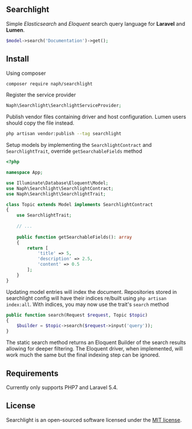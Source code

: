 ## Searchlight
Simple *Elasticsearch* and *Eloquent* search query language for **Laravel** and **Lumen**.
```php
$model->search('Documentation')->get();
```
## Install
Using composer
```bash
composer require naph/searchlight
```
Register the service provider
```php
Naph\Searchlight\SearchlightServiceProvider;
```
Publish vendor files containing driver and host configuration. Lumen users should copy the file instead. 
```bash
php artisan vendor:publish --tag searchlight
```
Setup models by implementing the `SearchlightContract` and `SearchlightTrait`, override `getSearchableFields`
method
```php
<?php

namespace App;

use Illuminate\Database\Eloquent\Model;
use Naph\Searchlight\SearchlightContract;
use Naph\Searchlight\SearchlightTrait;

class Topic extends Model implements SearchlightContract
{
    use SearchlightTrait;
    
    // ...
    
    public function getSearchableFields(): array
    {
        return [
            'title' => 5, 
            'description' => 2.5, 
            'content' => 0.5
        ];
    }
}
```
Updating model entries will index the document. Repositories stored in searchlight config will have their indices re/built using `php artisan index:all`. With indices, you may now use the trait's `search` method
```php
public function search(Request $request, Topic $topic)
{
    $builder = $topic->search($request->input('query'));
}
```
The static search method returns an Eloquent Builder of the search results allowing for deeper filtering. The Eloquent driver, when implemented, will work much the same but the final indexing step can be ignored.
## Requirements
Currently only supports PHP7 and Laravel 5.4.
## License
Searchlight is an open-sourced software licensed under the [MIT license](https://raw.githubusercontent.com/Naph/searchlight/master/LICENSE).
